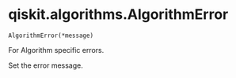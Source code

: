 # qiskit.algorithms.AlgorithmError

<span id="undefined" />

`AlgorithmError(*message)`

For Algorithm specific errors.

Set the error message.
